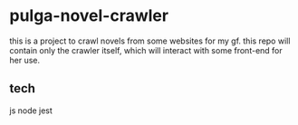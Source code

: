 # pulga-novel-crawler

this is a project to crawl novels from some websites for my gf. this repo will contain only the crawler itself, which will interact with some front-end for her use.

## tech

js
node
jest
